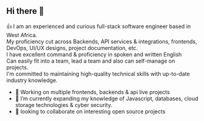 ## Hi there 👋

:+1: I am an experienced and curious full-stack software engineer based in West Africa.<br>
     My proficiency cut across Backends, API services & integrations, frontends, DevOps, UI/UX designs, project documentation, etc.<br>
     I have excellent command & proficiency in spoken and written English<br>
     Can easily fit into a team, lead a team and also can self-manage on projects.<br>
     I'm committed to maintaining high-quality technical skills with up-to-date industry knowledge.


- 🔭 Working on multiple frontends, backends & api live projects
- 🌱 I’m currently expanding my knowledge of Javascript, databases, cloud storage technologies & cyber security.
- 👯 looking to collaborate on interesting open source projects

